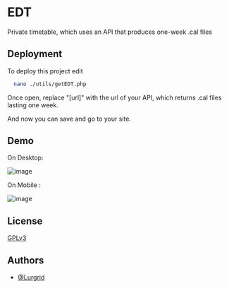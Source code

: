 
# EDT

Private timetable, which uses an API that produces one-week .cal files




## Deployment

To deploy this project edit

```bash
  nano ./utils/getEDT.php
```

Once open, replace "[url]" with the url of your API, which returns .cal files lasting one week.

And now you can save and go to your site.



## Demo

On Desktop:

![image](https://i.imgur.com/UEu7jm3.png)

On Mobile :

![image](https://i.imgur.com/UXrZ7UZ.png)
## License

[GPLv3](https://www.gnu.org/licenses/gpl-3.0.html/)

## Authors

- [@Lurgrid](https://www.github.com/Lurgrid)

